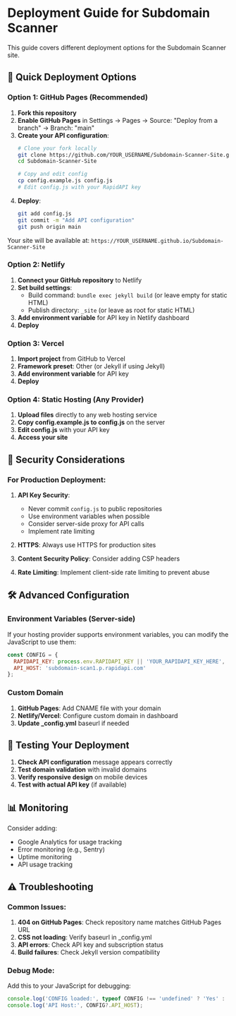 # Deployment Guide for Subdomain Scanner

This guide covers different deployment options for the Subdomain Scanner site.

## 🚀 Quick Deployment Options

### Option 1: GitHub Pages (Recommended)

1. **Fork this repository**
2. **Enable GitHub Pages** in Settings → Pages → Source: "Deploy from a branch" → Branch: "main"
3. **Create your API configuration**:
   ```bash
   # Clone your fork locally
   git clone https://github.com/YOUR_USERNAME/Subdomain-Scanner-Site.git
   cd Subdomain-Scanner-Site
   
   # Copy and edit config
   cp config.example.js config.js
   # Edit config.js with your RapidAPI key
   ```
4. **Deploy**:
   ```bash
   git add config.js
   git commit -m "Add API configuration"
   git push origin main
   ```

Your site will be available at: `https://YOUR_USERNAME.github.io/Subdomain-Scanner-Site`

### Option 2: Netlify

1. **Connect your GitHub repository** to Netlify
2. **Set build settings**:
   - Build command: `bundle exec jekyll build` (or leave empty for static HTML)
   - Publish directory: `_site` (or leave as root for static HTML)
3. **Add environment variable** for API key in Netlify dashboard
4. **Deploy**

### Option 3: Vercel

1. **Import project** from GitHub to Vercel
2. **Framework preset**: Other (or Jekyll if using Jekyll)
3. **Add environment variable** for API key
4. **Deploy**

### Option 4: Static Hosting (Any Provider)

1. **Upload files** directly to any web hosting service
2. **Copy config.example.js to config.js** on the server
3. **Edit config.js** with your API key
4. **Access your site**

## 🔐 Security Considerations

### For Production Deployment:

1. **API Key Security**:
   - Never commit `config.js` to public repositories
   - Use environment variables when possible
   - Consider server-side proxy for API calls
   - Implement rate limiting

2. **HTTPS**: Always use HTTPS for production sites

3. **Content Security Policy**: Consider adding CSP headers

4. **Rate Limiting**: Implement client-side rate limiting to prevent abuse

## 🛠️ Advanced Configuration

### Environment Variables (Server-side)

If your hosting provider supports environment variables, you can modify the JavaScript to use them:

```javascript
const CONFIG = {
  RAPIDAPI_KEY: process.env.RAPIDAPI_KEY || 'YOUR_RAPIDAPI_KEY_HERE',
  API_HOST: 'subdomain-scan1.p.rapidapi.com'
};
```

### Custom Domain

1. **GitHub Pages**: Add CNAME file with your domain
2. **Netlify/Vercel**: Configure custom domain in dashboard
3. **Update _config.yml** baseurl if needed

## 🧪 Testing Your Deployment

1. **Check API configuration** message appears correctly
2. **Test domain validation** with invalid domains
3. **Verify responsive design** on mobile devices
4. **Test with actual API key** (if available)

## 📊 Monitoring

Consider adding:
- Google Analytics for usage tracking
- Error monitoring (e.g., Sentry)
- Uptime monitoring
- API usage tracking

## ⚠️ Troubleshooting

### Common Issues:

1. **404 on GitHub Pages**: Check repository name matches GitHub Pages URL
2. **CSS not loading**: Verify baseurl in _config.yml
3. **API errors**: Check API key and subscription status
4. **Build failures**: Check Jekyll version compatibility

### Debug Mode:

Add this to your JavaScript for debugging:
```javascript
console.log('CONFIG loaded:', typeof CONFIG !== 'undefined' ? 'Yes' : 'No');
console.log('API Host:', CONFIG?.API_HOST);
```